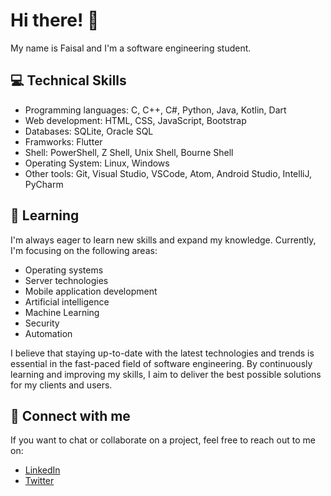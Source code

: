 # Hi there! 👋

My name is Faisal and I'm a software engineering student.

## 💻 Technical Skills

- Programming languages: C, C++, C#, Python, Java, Kotlin, Dart
- Web development: HTML, CSS, JavaScript, Bootstrap
- Databases: SQLite, Oracle SQL
- Framworks: Flutter
- Shell: PowerShell, Z Shell, Unix Shell, Bourne Shell
- Operating System: Linux, Windows
- Other tools: Git, Visual Studio, VSCode, Atom, Android Studio, IntelliJ, PyCharm

## 🌱 Learning

I'm always eager to learn new skills and expand my knowledge. Currently, I'm focusing on the following areas:

- Operating systems
- Server technologies
- Mobile application development
- Artificial intelligence
- Machine Learning
- Security
- Automation

I believe that staying up-to-date with the latest technologies and trends is essential in the fast-paced field of software engineering. By continuously learning and improving my skills, I aim to deliver the best possible solutions for my clients and users.

## 🔗 Connect with me

If you want to chat or collaborate on a project, feel free to reach out to me on:

- [LinkedIn](https://www.linkedin.com/in/faisal-dawod-170603211)
- [Twitter](https://www.twitter.com/@FaisalDawod55)
